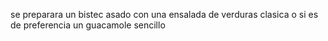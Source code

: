 se preparara un bistec asado con una ensalada de verduras clasica o si es de preferencia un guacamole sencillo